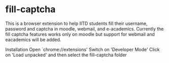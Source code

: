 # fill-captcha

This is a browser extension to help IITD students fill their username, password and captcha in moodle, webmail, and e-academics. Currently the fill captcha features works only on moodle but support for webmail and eacademics will be added. 

Installation
Open `chrome://extensions'
Switch on 'Developer Mode'
Click on 'Load unpacked' and then select the fill-captcha folder  